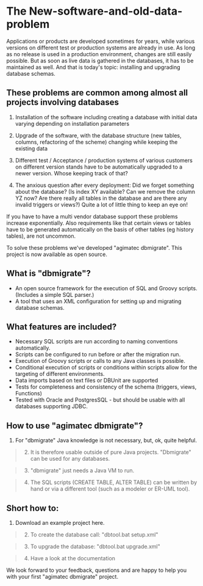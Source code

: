 # The New-software-and-old-data-problem #

Applications or products are developed sometimes for years, while various versions on different test or production systems are already in use. As long as no release is used in a production environment, changes are still easily possible. But as soon as live data is gathered in the databases, it has to be maintained as well. And that is today's topic: installing and upgrading database schemas.

## These problems are common among almost all projects involving databases ##

1. Installation of the software including creating a database with initial data varying depending on installation parameters

2. Upgrade of the software, with the database structure (new tables, columns, refactoring of the scheme) changing while keeping the existing data

3. Different test / Acceptance / production systems of various customers on different version stands have to be automatically upgraded to a newer version. Whose keeping track of that?

4. The anxious question after every deployment: Did we forget something about the database? (Is index XY available? Can we remove the column YZ now? Are there really all tables in the database and are there any invalid triggers or views?) Quite a lot of little thing to keep an eye on!

If you have to have a multi vendor database support these problems increase exponentially. Also requirements like that certain views or tables have to be generated automatically on the basis of other tables (eg history tables), are not uncommon.

To solve these problems we've developed "agimatec dbmigrate". This project is now available as open source.

## What is "dbmigrate"? ##

  * An open source framework for the execution of SQL and Groovy scripts. (Includes a simple SQL parser.)
  * A tool that uses an XML configuration for setting up and migrating database schemas.

## What features are included? ##

  * Necessary SQL scripts are run according to naming conventions automatically.
  * Scripts can be configured to run before or after the migration run.
  * Execution of Groovy scripts or calls to any Java classes is possible.
  * Conditional execution of scripts or conditions within scripts allow for the targeting of different environments.
  * Data imports based on text files or DBUnit are supported
  * Tests for completeness and consistency of the schema (triggers, views, Functions)
  * Tested with Oracle and PostgresSQL - but should be usable with all databases supporting JDBC.

## How to use "agimatec dbmigrate"? ##

  1. For "dbmigrate" Java knowledge is not necessary, but, ok, quite helpful.

> 2. It is therefore usable outside of pure Java projects. "Dbmigrate" can be used for any databases.

> 3. "dbmigrate" just needs a Java VM to run.

> 4. The SQL scripts (CREATE TABLE, ALTER TABLE) can be written by hand or via a different tool (such as a modeler or ER-UML tool).

## Short how to: ##

  1. Download an example project here.

> 2. To create the database call: "dbtool.bat setup.xml"

> 3. To upgrade the database: "dbtool.bat upgrade.xml"

> 4. Have a look at the documentation

We look forward to your feedback, questions and are happy to help you with your first "agimatec dbmigrate" project.